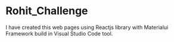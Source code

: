 # Rohit_Challenge
I have created this web pages using Reactjs library with Materialui Framework build in Visual Studio Code tool.
